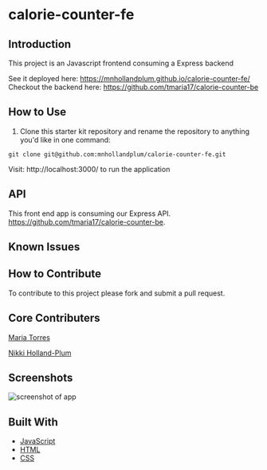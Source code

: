 # calorie-counter-fe

## Introduction
 This project is an Javascript frontend consuming a Express backend 

See it deployed here: https://mnhollandplum.github.io/calorie-counter-fe/ <br>
Checkout the backend here: https://github.com/tmaria17/calorie-counter-be
## How to Use

1. Clone this starter kit repository and rename the repository to anything you'd like in one command:

  ```shell
  git clone git@github.com:mnhollandplum/calorie-counter-fe.git
  ```
  Visit: http://localhost:3000/ to run the application

  ## API

  This front end app is consuming our Express API. https://github.com/tmaria17/calorie-counter-be.


## Known Issues

## How to Contribute
To contribute to this project please fork and submit a pull request.

## Core Contributers
[Maria Torres](https://github.com/tmaria17)

[Nikki Holland-Plum](https://github.com/mnhollandplum)

## Screenshots 

 ![screenshot of app](https://raw.githubusercontent.com/mnhollandplum/calorie-counter-fe/blob/master/cal_tracker_food_index.png)



## Built With

* [JavaScript](https://www.javascript.com/)
* [HTML]()
* [CSS]()
